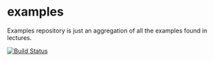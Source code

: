 # examples

Examples repository is just an aggregation of all the examples found in lectures.

[![Build Status](https://travis-ci.com/CS3281-2016/examples.svg?token=pyUEeBLkG7FqiYPhyfxp&branch=master)](https://travis-ci.com/CS3281-2016/examples)
